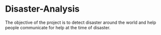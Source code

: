 # Disaster-Analysis
The objective of the project is to detect disaster around the world and help people communicate for help at the time of disaster.
